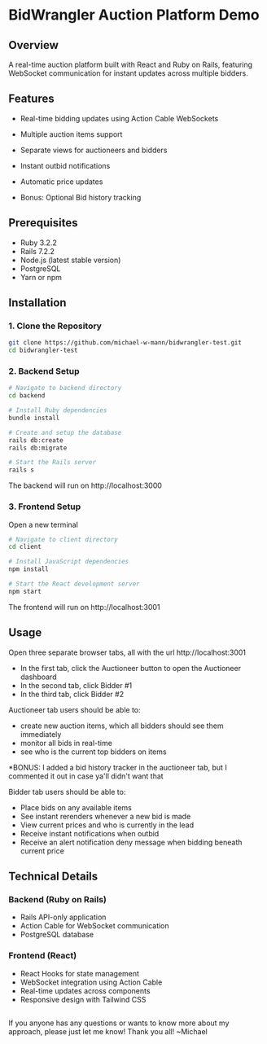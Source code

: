 # BidWrangler Auction Platform Demo

## Overview

A real-time auction platform built with React and Ruby on Rails, featuring WebSocket communication for instant updates across multiple bidders.

## Features

- Real-time bidding updates using Action Cable WebSockets
- Multiple auction items support
- Separate views for auctioneers and bidders
- Instant outbid notifications
- Automatic price updates

- Bonus: Optional Bid history tracking 


## Prerequisites

- Ruby 3.2.2
- Rails 7.2.2
- Node.js (latest stable version)
- PostgreSQL
- Yarn or npm

## Installation

### 1. Clone the Repository

```bash
git clone https://github.com/michael-w-mann/bidwrangler-test.git
cd bidwrangler-test
```

### 2. Backend Setup

```bash
# Navigate to backend directory
cd backend

# Install Ruby dependencies
bundle install

# Create and setup the database
rails db:create
rails db:migrate

# Start the Rails server
rails s
```

The backend will run on http://localhost:3000

### 3. Frontend Setup

Open a new terminal

```bash
# Navigate to client directory
cd client

# Install JavaScript dependencies
npm install

# Start the React development server
npm start
```

The frontend will run on http://localhost:3001

## Usage

Open three separate browser tabs, all with the url http://localhost:3001
- In the first tab, click the Auctioneer button to open the Auctioneer dashboard
- In the second tab, click Bidder #1
- In the third tab, click Bidder #2

Auctioneer tab users should be able to:
- create new auction items, which all bidders should see them immediately
- monitor all bids in real-time
- see who is the current top bidders on items

*BONUS: I added a bid history tracker in the auctioneer tab, but I commented it out in case ya'll didn't want that

Bidder tab users should be able to:
- Place bids on any available items
- See instant rerenders whenever a new bid is made
- View current prices and who is currently in the lead
- Receive instant notifications when outbid
- Receive an alert notification deny message when bidding beneath current price

## Technical Details

### Backend (Ruby on Rails)
- Rails API-only application
- Action Cable for WebSocket communication
- PostgreSQL database

### Frontend (React)
- React Hooks for state management
- WebSocket integration using Action Cable
- Real-time updates across components
- Responsive design with Tailwind CSS

## 

If you anyone has any questions or wants to know more about my approach, please just let me know! Thank you all! ~Michael
